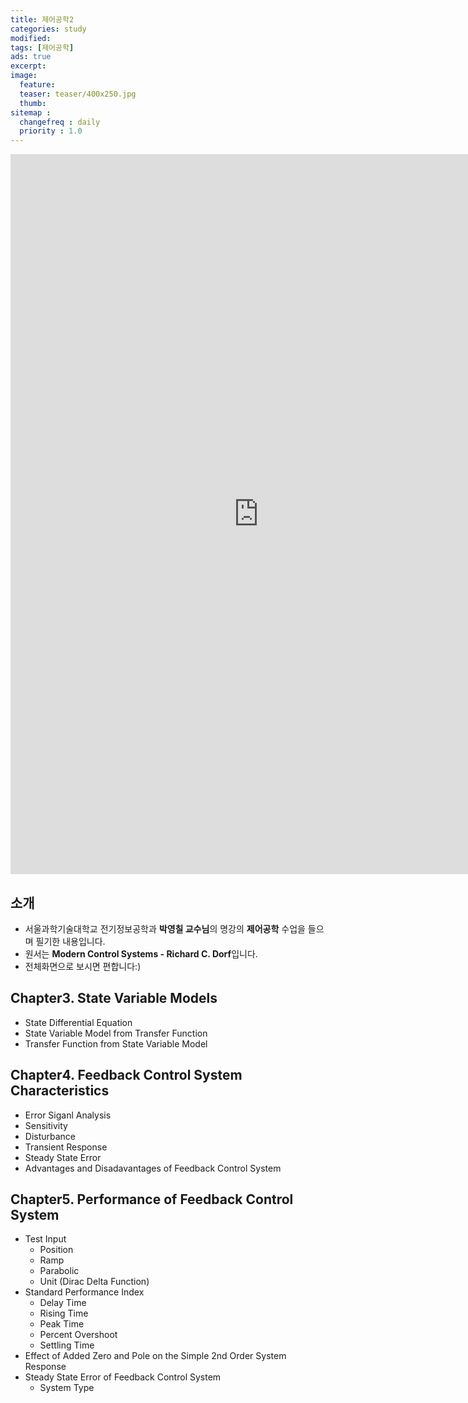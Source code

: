 ```yaml
---
title: 제어공학2
categories: study
modified: 
tags: [제어공학]
ads: true
excerpt:
image:
  feature:
  teaser: teaser/400x250.jpg
  thumb:
sitemap :
  changefreq : daily
  priority : 1.0
---
```


<iframe src="https://docs.google.com/presentation/d/e/2PACX-1vQkQHvAY0bpBguNoYQHj-kXYdvBfZ6HSaEQOQgYnPuAIniu_05oUt2t0RIPVElMoQ/embed?start=true&loop=true&delayms=60000" frameborder="0" width="793" height="1152" allowfullscreen="true" mozallowfullscreen="true" webkitallowfullscreen="true"></iframe>

## 소개
* 서울과학기술대학교 전기정보공학과 **박영칠 교수님**의 명강의 **제어공학** 수업을 들으며 필기한 내용입니다.
* 원서는 **Modern Control Systems - Richard C. Dorf**입니다.
* 전체화면으로 보시면 편합니다:)

## Chapter3. State Variable Models
* State Differential Equation
* State Variable Model from Transfer Function
* Transfer Function from State Variable Model

## Chapter4. Feedback Control System Characteristics
* Error Siganl Analysis
* Sensitivity
* Disturbance
* Transient Response
* Steady State Error
* Advantages and Disadavantages of Feedback Control System

## Chapter5. Performance of Feedback Control System
* Test Input
  - Position
  - Ramp
  - Parabolic
  - Unit (Dirac Delta Function)
* Standard Performance Index
  - Delay Time
  - Rising Time
  - Peak Time
  - Percent Overshoot
  - Settling Time
* Effect of Added Zero and Pole on the Simple 2nd Order System Response
* Steady State Error of Feedback Control System
  - System Type
